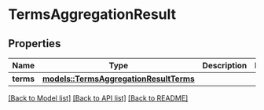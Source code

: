 # TermsAggregationResult

## Properties

Name | Type | Description | Notes
------------ | ------------- | ------------- | -------------
**terms** | [**models::TermsAggregationResultTerms**](TermsAggregationResult_terms.md) |  | 

[[Back to Model list]](../README.md#documentation-for-models) [[Back to API list]](../README.md#documentation-for-api-endpoints) [[Back to README]](../README.md)


